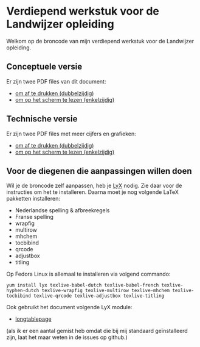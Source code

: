 # Verdiepend werkstuk voor de Landwijzer opleiding

Welkom op de broncode van mijn verdiepend werkstuk voor de Landwijzer opleiding.

## Conceptuele versie

Er zijn twee PDF files van dit document:

* [om af te drukken (dubbelzijdig)](https://github.com/EricSeynaeve/landwijzer_werkstuk/raw/master/text/manuscript-nl_print.pdf)
* [om op het scherm te lezen (enkelzijdig)](https://github.com/EricSeynaeve/landwijzer_werkstuk/raw/master/text/manuscript-nl_screen.pdf)

## Technische versie

Er zijn twee PDF files met meer cijfers en grafieken:

* [om af te drukken (dubbelzijdig)](https://github.com/EricSeynaeve/landwijzer_werkstuk/raw/master/text/manuscript-tech-nl_print.pdf)
* [om op het scherm te lezen (enkelzijdig)](https://github.com/EricSeynaeve/landwijzer_werkstuk/raw/master/text/manuscript-tech-nl_screen.pdf)

## Voor de diegenen die aanpassingen willen doen

Wil je de broncode zelf aanpassen, heb je [LyX](https://www.lyx.org) nodig. Zie daar voor de instructies om het te installeren.
Daarna moet je nog volgende LaTeX pakketten installeren:

* Nederlandse spelling & afbreekregels
* Franse spelling
* wrapfig
* multirow
* mhchem
* tocbibind
* qrcode
* adjustbox
* titling

Op Fedora Linux is allemaal te installeren via volgend commando:
```
yum install lyx texlive-babel-dutch texlive-babel-french texlive-hyphen-dutch texlive-wrapfig texlive-multirow texlive-mhchem texlive-tocbibind texlive-qrcode texlive-adjustbox texlive-titling
```

Ook gebruikt het document volgende LyX module:

* [longtablepage](https://wiki.lyx.org/Layouts/Modules#toc4)

(als ik er een aantal gemist heb omdat die bij mij standaard geïnstalleerd zijn, laat het maar weten in de issues op github.)
